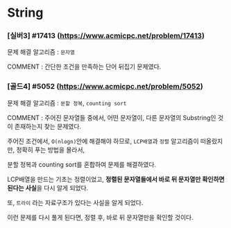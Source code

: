 # String

### [실버3] #17413 (https://www.acmicpc.net/problem/17413)

문제 해결 알고리즘 : ```문자열```

COMMENT : 간단한 조건을 만족하는 단어 뒤집기 문제였다. 

### [골드4] #5052 (https://www.acmicpc.net/problem/5052)

문제 해결 알고리즘 : ```분할 정복```, ```counting sort```

COMMENT : 주어진 문자열들 중에서, 어떤 문자열이, 다른 문자열의 Substring인 것이 존재하는지 찾는 문제였다.

주어진 조건에서, ```O(nlogn)```안에 해결해야 하므로, ```LCP배열```과 ```정렬``` 알고리즘이 떠올랐지만, 정확히 푸는 방법을 몰라서,

분할 정복과 counting sort를 혼합하여 문제를 해결하였다.

LCP배열을 만드는 기초는 정렬이었고, **정렬된 문자열들에서 바로 뒤 문자열만 확인하면 된다는 사실**을 다시 알게 되었다.

또, ```트라이``` 라는 자료구조가 있다는 사실을 알게 되었다.

이런 문제를 다시 풀게 된다면, 정렬 후, 바로 뒤 문자열만을 확인할 것이다.